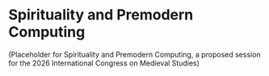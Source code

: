 # Spirituality and Premodern Computing

(Placeholder for Spirituality and Premodern Computing, a proposed session for the 2026 International Congress on Medieval Studies)
